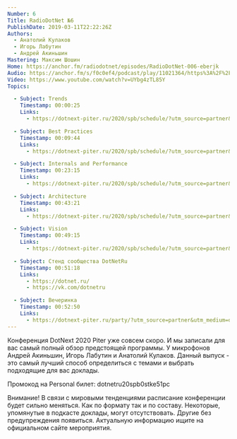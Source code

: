 ```yaml
---
Number: 6
Title: RadioDotNet №6
PublishDate: 2019-03-11T22:22:26Z
Authors:
  - Анатолий Кулаков
  - Игорь Лабутин
  - Андрей Акиньшин
Mastering: Максим Шошин
Home: https://anchor.fm/radiodotnet/episodes/RadioDotNet-006-eberjk
Audio: https://anchor.fm/s/f0c0ef4/podcast/play/11021364/https%3A%2F%2Fd3ctxlq1ktw2nl.cloudfront.net%2Fproduction%2F2020-2-11%2F56092155-44100-2-b27c3fc92a956.mp3
Video: https://www.youtube.com/watch?v=UYbg4zTL85Y
Topics:

  - Subject: Trends
    Timestamp: 00:00:25
    Links:
      - https://dotnext-piter.ru/2020/spb/schedule/?utm_source=partner&utm_medium=dotnetru&utm_campaign=dotnext20piter&utm_content=common

  - Subject: Best Practices
    Timestamp: 00:09:44
    Links:
      - https://dotnext-piter.ru/2020/spb/schedule/?utm_source=partner&utm_medium=dotnetru&utm_campaign=dotnext20piter&utm_content=common

  - Subject: Internals and Performance
    Timestamp: 00:23:15
    Links:
      - https://dotnext-piter.ru/2020/spb/schedule/?utm_source=partner&utm_medium=dotnetru&utm_campaign=dotnext20piter&utm_content=common

  - Subject: Architecture
    Timestamp: 00:43:21
    Links:
      - https://dotnext-piter.ru/2020/spb/schedule/?utm_source=partner&utm_medium=dotnetru&utm_campaign=dotnext20piter&utm_content=common

  - Subject: Vision
    Timestamp: 00:49:15
    Links:
      - https://dotnext-piter.ru/2020/spb/schedule/?utm_source=partner&utm_medium=dotnetru&utm_campaign=dotnext20piter&utm_content=common

  - Subject: Стенд сообщества DotNetRu
    Timestamp: 00:51:18
    Links:
      - https://dotnet.ru/
      - https://vk.com/dotnetru

  - Subject: Вечеринка
    Timestamp: 00:52:50
    Links:
      - https://dotnext-piter.ru/party/?utm_source=partner&utm_medium=dotnetru&utm_campaign=dotnext20piter&utm_content=common
---
```

Конференция DotNext 2020 Piter уже совсем скоро. И мы записали для вас самый полный обзор предстоящей программы. У микрофонов Андрей Акиньшин, Игорь Лабутин и Анатолий Кулаков. Данный выпуск - это самый лучший способ определиться с темами и выбрать подходящие для вас доклады.

Промокод на Personal билет: dotnetru20spb0stke51pc

Внимание! В связи с мировыми тенденциями расписание конференции будет сильно меняться. Как по формату так и по составу. Некоторые, упомянутые в подкасте доклады, могут отсутствовать. Другие без предупреждения появиться. Актуальную информацию ищите на официальном сайте мероприятия.
